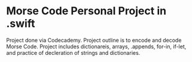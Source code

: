 # Morse Code Personal Project in .swift

Project done via Codecademy. Project outline is to encode and decode Morse Code. Project includes dictionareis, arrays, .appends, for-in, if-let, and practice of decleration of strings and dictionaries. 
